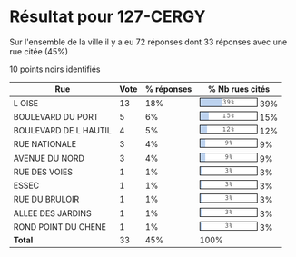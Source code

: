 # Résultat pour 127-CERGY

Sur l'ensemble de la ville il y a eu 72 réponses dont 33 réponses avec une rue citée (45%)

10 points noirs identifiés

| Rue | Vote | % réponses | % Nb rues cités|
|-----|------|------------|----------------|
| L OISE | 13 | 18% | <img src="../../img/bar_39.gif" />&nbsp;39%|
| BOULEVARD DU PORT | 5 | 6% | <img src="../../img/bar_15.gif" />&nbsp;15%|
| BOULEVARD DE L HAUTIL | 4 | 5% | <img src="../../img/bar_12.gif" />&nbsp;12%|
| RUE NATIONALE | 3 | 4% | <img src="../../img/bar_9.gif" />&nbsp;9%|
| AVENUE DU NORD | 3 | 4% | <img src="../../img/bar_9.gif" />&nbsp;9%|
| RUE DES VOIES | 1 | 1% | <img src="../../img/bar_3.gif" />&nbsp;3%|
| ESSEC | 1 | 1% | <img src="../../img/bar_3.gif" />&nbsp;3%|
| RUE DU BRULOIR | 1 | 1% | <img src="../../img/bar_3.gif" />&nbsp;3%|
| ALLEE DES JARDINS | 1 | 1% | <img src="../../img/bar_3.gif" />&nbsp;3%|
| ROND POINT DU CHENE | 1 | 1% | <img src="../../img/bar_3.gif" />&nbsp;3%|
| **Total** | 33 | 45% | 100%|
